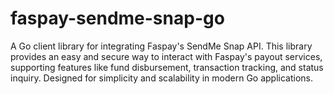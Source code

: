 # faspay-sendme-snap-go
A Go client library for integrating Faspay's SendMe Snap API. This library provides an easy and secure way to interact with Faspay's payout services, supporting features like fund disbursement, transaction tracking, and status inquiry. Designed for simplicity and scalability in modern Go applications.
